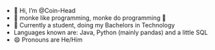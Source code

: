 - 👋 Hi, I’m @Coin-Head
- 🐒 monke like programming, monke do programming 🐒
- 💼 Currently a student, doing my Bachelors in Technology
- Languages known are: Java, Python (mainly pandas) and a little SQL
- 😄 Pronouns are He/Him
<!---
Coin-Head/Coin-Head is a ✨ special ✨ repository because its `README.md` (this file) appears on your GitHub profile.
You can click the Preview link to take a look at your changes.
--->
